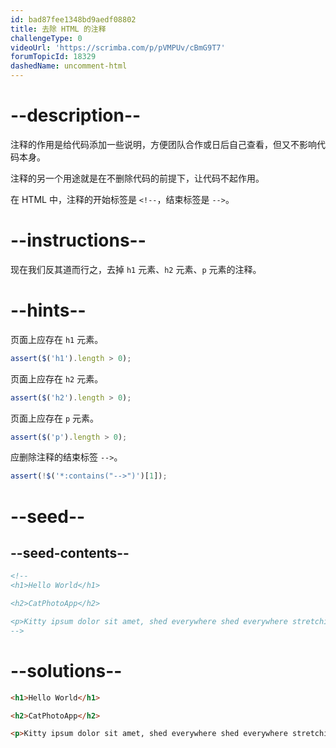 ```yaml
---
id: bad87fee1348bd9aedf08802
title: 去除 HTML 的注释
challengeType: 0
videoUrl: 'https://scrimba.com/p/pVMPUv/cBmG9T7'
forumTopicId: 18329
dashedName: uncomment-html
---
```


# --description--

注释的作用是给代码添加一些说明，方便团队合作或日后自己查看，但又不影响代码本身。

注释的另一个用途就是在不删除代码的前提下，让代码不起作用。

在 HTML 中，注释的开始标签是 `<!--`，结束标签是 `-->`。

# --instructions--

现在我们反其道而行之，去掉 `h1` 元素、`h2` 元素、`p` 元素的注释。

# --hints--

页面上应存在 `h1` 元素。

```js
assert($('h1').length > 0);
```

页面上应存在 `h2` 元素。

```js
assert($('h2').length > 0);
```

页面上应存在 `p` 元素。

```js
assert($('p').length > 0);
```

应删除注释的结束标签 `-->`。

```js
assert(!$('*:contains("-->")')[1]);
```

# --seed--

## --seed-contents--

```html
<!--
<h1>Hello World</h1>

<h2>CatPhotoApp</h2>

<p>Kitty ipsum dolor sit amet, shed everywhere shed everywhere stretching attack your ankles chase the red dot, hairball run catnip eat the grass sniff.</p>
-->
```

# --solutions--

```html
<h1>Hello World</h1>

<h2>CatPhotoApp</h2>

<p>Kitty ipsum dolor sit amet, shed everywhere shed everywhere stretching attack your ankles chase the red dot, hairball run catnip eat the grass sniff.</p>
```
